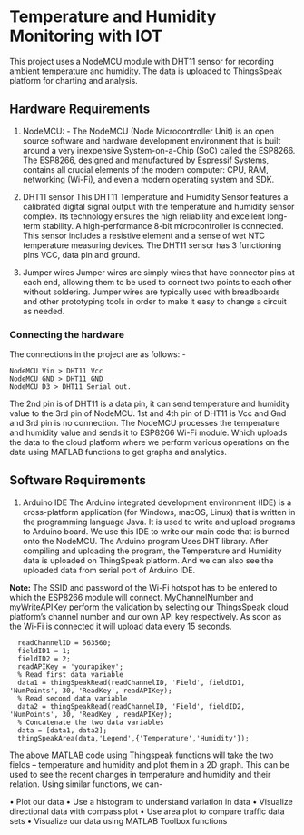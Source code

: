 # Temperature and Humidity Monitoring with IOT
This project uses a NodeMCU module with DHT11 sensor for recording ambient temperature and humidity. The data is uploaded to ThingsSpeak platform for charting and analysis.

## Hardware Requirements
1. NodeMCU: -
The NodeMCU (Node Microcontroller Unit) is an open source software and hardware development environment that is built around a very inexpensive System-on-a-Chip (SoC) called the ESP8266. The ESP8266, designed and manufactured by Espressif Systems, contains all crucial elements of the modern computer: CPU, RAM, networking (Wi-Fi), and even a modern operating system and SDK.

2. DHT11 sensor
This DHT11 Temperature and Humidity Sensor features a calibrated digital signal output with the temperature and humidity sensor complex. Its technology ensures the high reliability and excellent long-term stability. A high-performance 8-bit microcontroller is connected. This sensor includes a resistive element and a sense of wet NTC temperature measuring devices. The DHT11 sensor has 3 functioning pins VCC, data pin and ground.

3. Jumper wires
Jumper wires are simply wires that have connector pins at each end, allowing them to be used to connect two points to each other without soldering. Jumper wires are typically used with breadboards and other prototyping tools in order to make it easy to change a circuit as needed.

### Connecting the hardware
The connections in the project are as follows: -

    NodeMCU Vin > DHT11 Vcc
    NodeMCU GND > DHT11 GND
    NodeMCU D3 > DHT11 Serial out.

The 2nd pin is of DHT11 is a data pin, it can send temperature and humidity value to the 3rd pin of NodeMCU. 1st and 4th pin of DHT11 is Vcc and Gnd and 3rd pin is no connection. The NodeMCU processes the temperature and humidity value and sends it to ESP8266 Wi-Fi module. Which uploads the data to the cloud platform where we perform various operations on the data using MATLAB functions to get graphs and analytics. 

## Software Requirements

1. Arduino IDE
The Arduino integrated development environment (IDE) is a cross-platform application (for Windows, macOS, Linux) that is written in the programming language Java. It is used to write and upload programs to Arduino board. We use this IDE to write our main code that is burned onto the NodeMCU. The Arduino program Uses DHT library. After compiling and uploading the program, the Temperature and Humidity data is uploaded on ThingSpeak platform. And we can also see the uploaded data from serial port of Arduino IDE.

**Note:**
The SSID and password of the Wi-Fi hotspot has to be entered to which the ESP8266 module will connect. MyChannelNumber and myWriteAPIKey perform the validation by selecting our ThingsSpeak cloud platform’s channel number and our own API key respectively. As soon as the Wi-Fi is connected it will upload data every 15 seconds.

```
  readChannelID = 563560;
  fieldID1 = 1;
  fieldID2 = 2;
  readAPIKey = 'yourapikey';
  % Read first data variable
  data1 = thingSpeakRead(readChannelID, 'Field', fieldID1, 'NumPoints', 30, 'ReadKey', readAPIKey);
  % Read second data variable
  data2 = thingSpeakRead(readChannelID, 'Field', fieldID2, 'NumPoints', 30, 'ReadKey', readAPIKey);
  % Concatenate the two data variables
  data = [data1, data2];
  thingSpeakArea(data,'Legend',{'Temperature','Humidity'});
```
The above MATLAB code using Thingspeak functions will take the two fields – temperature and humidity and plot them in a 2D graph. This can be used to see the recent changes in temperature and humidity and their relation. Using similar functions, we can-

•	Plot our data
•	Use a histogram to understand variation in data
•	Visualize directional data with compass plot
•	Use area plot to compare traffic data sets
•	Visualize our data using MATLAB Toolbox functions

